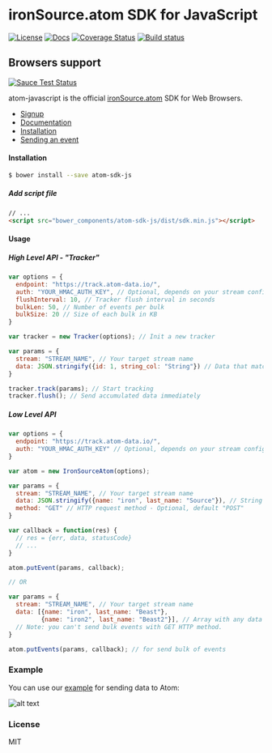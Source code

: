 # ironSource.atom SDK for JavaScript
[![License][license-image]][license-url]
[![Docs][docs-image]][docs-url]
[![Coverage Status][coveralls-image]][coveralls-url]
[![Build status][travis-image]][travis-url]
## Browsers support
[![Sauce Test Status][sauce-image]][sauce-url]

atom-javascript is the official [ironSource.atom](http://www.ironsrc.com/data-flow-management) SDK for Web Browsers.

- [Signup](https://atom.ironsrc.com/#/signup)
- [Documentation](https://ironsource.github.io/atom-javascript/)
- [Installation](#Installation)
- [Sending an event](#Using-the-API-layer-to-send-events)

#### Installation
```sh
$ bower install --save atom-sdk-js
```
##### Add script file
```html
// ...
<script src="bower_components/atom-sdk-js/dist/sdk.min.js"></script>
```

#### Usage
##### High Level API - "Tracker"
 ```js
 var options = {
   endpoint: "https://track.atom-data.io/",
   auth: "YOUR_HMAC_AUTH_KEY", // Optional, depends on your stream config
   flushInterval: 10, // Tracker flush interval in seconds
   bulkLen: 50, // Number of events per bulk
   bulkSize: 20 // Size of each bulk in KB
 }

 var tracker = new Tracker(options); // Init a new tracker

 var params = {
   stream: "STREAM_NAME", // Your target stream name
   data: JSON.stringify({id: 1, string_col: "String"}) // Data that matches your DB structure
 }

 tracker.track(params); // Start tracking
 tracker.flush(); // Send accumulated data immediately
 ```

##### Low Level API
```js
var options = {
  endpoint: "https://track.atom-data.io/",
  auth: "YOUR_HMAC_AUTH_KEY" // Optional, depends on your stream config
}

var atom = new IronSourceAtom(options);

var params = {
  stream: "STREAM_NAME", // Your target stream name
  data: JSON.stringify({name: "iron", last_name: "Source"}), // String with data that matches your DB structure
  method: "GET" // HTTP request method - Optional, default "POST"
}

var callback = function(res) {
  // res = {err, data, statusCode}
  // ...
}

atom.putEvent(params, callback);

// OR

var params = {
  stream: "STREAM_NAME", // Your target stream name
  data: [{name: "iron", last_name: "Beast"},
         {name: "iron2", last_name: "Beast2"}], // Array with any data that matches your DB structure.
  // Note: you can't send bulk events with GET HTTP method.
} 

atom.putEvents(params, callback); // for send bulk of events
```

### Example

You can use our [example][example-url] for sending data to Atom:

![alt text][example]

### License
MIT

[example-url]: https://github.com/ironSource/atom-javascript/blob/master/atom-sdk/example/index.html
[example]: https://cloud.githubusercontent.com/assets/19283325/16585493/ce347b24-42c9-11e6-8930-765605663eca.png "example"
[license-image]: https://img.shields.io/badge/license-MIT-blue.svg?style=flat-square
[license-url]: LICENSE
[travis-image]: https://travis-ci.org/ironSource/atom-javascript.svg?branch=master
[travis-url]: https://travis-ci.org/ironSource/atom-javascript
[coveralls-image]: https://coveralls.io/repos/github/ironSource/atom-javascript/badge.svg?branch=master
[coveralls-url]: https://coveralls.io/github/ironSource/atom-javascript?branch=master
[docs-image]: https://img.shields.io/badge/docs-latest-blue.svg
[docs-url]: https://ironsource.github.io/atom-javascript/
[sauce-image]: https://saucelabs.com/browser-matrix/jacckson.svg?auth=433c2b373dfd86bc7d78fc8bf36dbc3b
[sauce-url]: https://saucelabs.com/u/jacckson?auth=433c2b373dfd86bc7d78fc8bf36dbc3b
